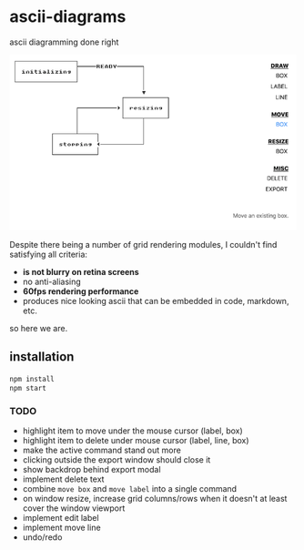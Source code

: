 # ascii-diagrams

ascii diagramming done right

![alt text](fig4.png "screenshot")


Despite there being a number of grid rendering modules, I couldn't find satisfying all criteria:

* **is not blurry on retina screens**
* no anti-aliasing
* **60fps rendering performance**
* produces nice looking ascii that can be embedded in code, markdown, etc.


so here we are.


## installation

```
npm install
npm start
```


### TODO

* highlight item to move under the mouse cursor (label, box)
* highlight item to delete under mouse cursor (label, line, box)
* make the active command stand out more
* clicking outside the export window should close it
* show backdrop behind export modal
* implement delete text
* combine `move box` and `move label` into a single command
* on window resize, increase grid columns/rows when it doesn't at least cover the window viewport
* implement edit label
* implement move line
* undo/redo

